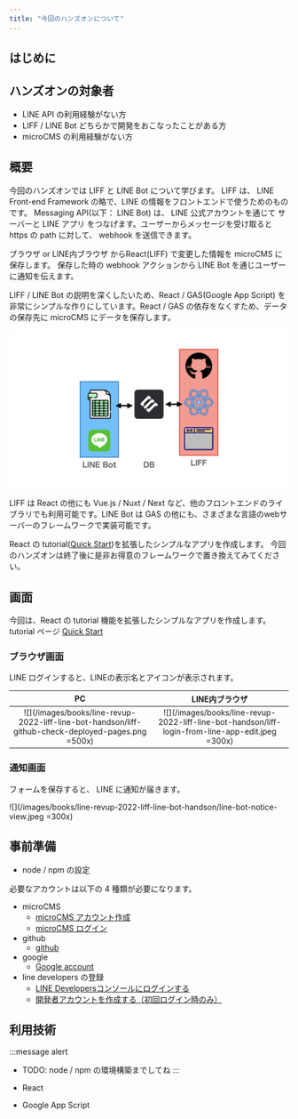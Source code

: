 ```yaml
---
title: "今回のハンズオンについて"
---
```


## はじめに

## ハンズオンの対象者
- LINE API の利用経験がない方
- LIFF / LINE Bot どちらかで開発をおこなったことがある方
- microCMS の利用経験がない方

## 概要
今回のハンズオンでは LIFF と LINE Bot について学びます。
LIFF は、 LINE Front-end Framework の略で、LINE の情報をフロントエンドで使うためのものです。
Messaging API(以下： LINE Bot) は、 LINE 公式アカウントを通じて サーバーと LINE アプリ をつなげます。ユーザーからメッセージを受け取ると https の path に対して、 webhook を送信できます。

ブラウザ or LINE内ブラウザ からReact(LIFF) で変更した情報を microCMS に保存します。
保存した時の webhook アクションから LINE Bot を通じユーザーに通知を伝えます。

LIFF / LINE Bot の説明を深くしたいため、React / GAS(Google App Script) を非常にシンプルな作りにしています。React / GAS の依存をなくすため、データの保存先に microCMS にデータを保存します。

![](/images/books/line-revup-2022-liff-line-bot-handson/introduction-goal-image.jpeg)

LIFF は React の他にも Vue.js / Nuxt / Next など、他のフロントエンドのライブラリでも利用可能です。LINE Bot は GAS の他にも、さまざまな言語のwebサーバーのフレームワークで実装可能です。

React の tutorial([Quick Start](https://beta.reactjs.org/learn))を拡張したシンプルなアプリを作成します。
今回のハンズオンは終了後に是非お得意のフレームワークで置き換えてみてください。

## 画面
今回は、React の tutorial 機能を拡張したシンプルなアプリを作成します。
tutorial ページ [Quick Start](https://beta.reactjs.org/learn)

### ブラウザ画面
LINE ログインすると、LINEの表示名とアイコンが表示されます。

| PC | LINE内ブラウザ |
| :---: | :---: |
| ![](/images/books/line-revup-2022-liff-line-bot-handson/liff-github-check-deployed-pages.png =500x) | ![](/images/books/line-revup-2022-liff-line-bot-handson/liff-login-from-line-app-edit.jpeg =300x)

### 通知画面
フォームを保存すると、 LINE に通知が届きます。

![](/images/books/line-revup-2022-liff-line-bot-handson/line-bot-notice-view.jpeg =300x)

## 事前準備

- node / npm の設定

必要なアカウントは以下の 4 種類が必要になります。
- microCMS
  - [microCMS アカウント作成](https://app.microcms.io/signup)
  - [microCMS ログイン](https://app.microcms.io/signin)
- github
  - [github](https://github.com/)
- google
  - [Google account](https://www.google.com/account/about/)
- line developers の登録
  - [LINE Developersコンソールにログインする](https://developers.line.biz/ja/docs/line-developers-console/login-account/#log-in-to-line-developers-console)
  - [開発者アカウントを作成する（初回ログイン時のみ）](https://developers.line.biz/ja/docs/line-developers-console/login-account/#register-as-developer)


## 利用技術
:::message alert
- TODO: node / npm の環境構築までしてね
:::

- React
- Google App Script
